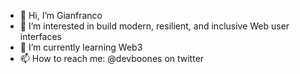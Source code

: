 - 👋 Hi, I’m Gianfranco
- 👀 I’m interested in build modern, resilient, and inclusive Web user interfaces
- 🌱 I’m currently learning Web3
- 📫 How to reach me: @devboones on twitter

<!---
devboones/devboones is a ✨ special ✨ repository because its `README.md` (this file) appears on your GitHub profile.
You can click the Preview link to take a look at your changes.
--->
